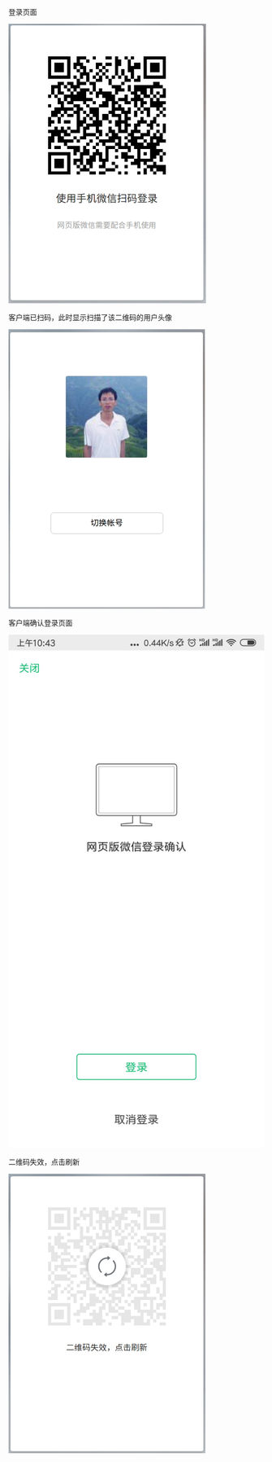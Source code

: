 登录页面

![Alt text](img/登录.jpg)

客户端已扫码，此时显示扫描了该二维码的用户头像

![Alt text](img/客户端已扫码.jpg)

客户端确认登录页面

![Alt text](img/客户端确认登录页面.jpg)

二维码失效，点击刷新

![Alt text](img/二维码失效，点击刷新.jpg)